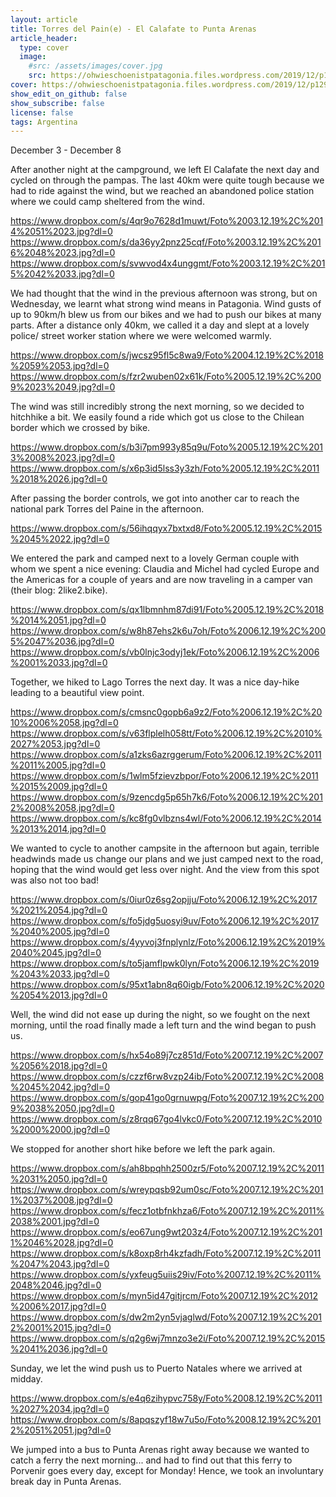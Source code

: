 ```yaml
---
layout: article
title: Torres del Pain(e) - El Calafate to Punta Arenas
article_header:
  type: cover
  image:
    #src: /assets/images/cover.jpg
    src: https://ohwieschoenistpatagonia.files.wordpress.com/2019/12/p1290981.jpg
cover: https://ohwieschoenistpatagonia.files.wordpress.com/2019/12/p1290981.jpg
show_edit_on_github: false
show_subscribe: false
license: false
tags: Argentina 
---
```


December 3 - December 8

After another night at the campground, we left El Calafate the next day and cycled on through the pampas. The last 40km were quite tough because we had to ride against the wind, but we reached an abandoned police station where we could camp sheltered from the wind.

<!--more-->

https://www.dropbox.com/s/4qr9o7628d1muwt/Foto%2003.12.19%2C%2014%2051%2023.jpg?dl=0
https://www.dropbox.com/s/da36yy2pnz25cqf/Foto%2003.12.19%2C%2016%2048%2023.jpg?dl=0
https://www.dropbox.com/s/svwvod4x4unggmt/Foto%2003.12.19%2C%2015%2042%2033.jpg?dl=0

We had thought that the wind in the previous afternoon was strong, but on Wednesday, we learnt what strong wind means in Patagonia. Wind gusts of up to 90km/h blew us from our bikes and we had to push our bikes at many parts. After a distance only 40km, we called it a day and slept at a lovely police/ street worker station where we were welcomed warmly.

https://www.dropbox.com/s/jwcsz95fl5c8wa9/Foto%2004.12.19%2C%2018%2059%2053.jpg?dl=0
https://www.dropbox.com/s/fzr2wuben02x61k/Foto%2005.12.19%2C%2009%2023%2049.jpg?dl=0

The wind was still incredibly strong the next morning, so we decided to hitchhike a bit. We easily found a ride which got us close to the Chilean border which we crossed by bike.

https://www.dropbox.com/s/b3i7pm993y85q9u/Foto%2005.12.19%2C%2013%2008%2023.jpg?dl=0
https://www.dropbox.com/s/x6p3id5lss3y3zh/Foto%2005.12.19%2C%2011%2018%2026.jpg?dl=0

After passing the border controls, we got into another car to reach the national park Torres del Paine in the afternoon.

https://www.dropbox.com/s/56ihqqyx7bxtxd8/Foto%2005.12.19%2C%2015%2045%2022.jpg?dl=0

We entered the park and camped next to a lovely German couple with whom we spent a nice evening: Claudia and Michel had cycled Europe and the Americas for a couple of years and are now traveling in a camper van (their blog: 2like2.bike).

https://www.dropbox.com/s/qx1lbmnhm87di91/Foto%2005.12.19%2C%2018%2014%2051.jpg?dl=0
https://www.dropbox.com/s/w8h87ehs2k6u7oh/Foto%2006.12.19%2C%2005%2047%2036.jpg?dl=0
https://www.dropbox.com/s/vb0lnjc3odyj1ek/Foto%2006.12.19%2C%2006%2001%2033.jpg?dl=0

Together, we hiked to Lago Torres the next day. It was a nice day-hike leading to a beautiful view point.

https://www.dropbox.com/s/cmsnc0gopb6a9z2/Foto%2006.12.19%2C%2010%2006%2058.jpg?dl=0
https://www.dropbox.com/s/v63flplelh058tt/Foto%2006.12.19%2C%2010%2027%2053.jpg?dl=0
https://www.dropbox.com/s/a1zks6azrggerum/Foto%2006.12.19%2C%2011%2011%2005.jpg?dl=0
https://www.dropbox.com/s/1wlm5fzievzbpor/Foto%2006.12.19%2C%2011%2015%2009.jpg?dl=0
https://www.dropbox.com/s/9zencdg5p65h7k6/Foto%2006.12.19%2C%2012%2008%2058.jpg?dl=0
https://www.dropbox.com/s/kc8fg0vlbzns4wl/Foto%2006.12.19%2C%2014%2013%2014.jpg?dl=0

We wanted to cycle to another campsite in the afternoon but again, terrible headwinds made us change our plans and we just camped next to the road, hoping that the wind would get less over night. And the view from this spot was also not too bad!

https://www.dropbox.com/s/0iur0z6sg2opjju/Foto%2006.12.19%2C%2017%2021%2054.jpg?dl=0
https://www.dropbox.com/s/fo5jdg5uosyi9uv/Foto%2006.12.19%2C%2017%2040%2005.jpg?dl=0
https://www.dropbox.com/s/4yyvoj3fnplynlz/Foto%2006.12.19%2C%2019%2040%2045.jpg?dl=0
https://www.dropbox.com/s/to5jamflpwk0lyn/Foto%2006.12.19%2C%2019%2043%2033.jpg?dl=0
https://www.dropbox.com/s/95xt1abn8q60igb/Foto%2006.12.19%2C%2020%2054%2013.jpg?dl=0

Well, the wind did not ease up during the night, so we fought on the next morning, until the road finally made a left turn and the wind began to push us.

https://www.dropbox.com/s/hx54o89j7cz851d/Foto%2007.12.19%2C%2007%2056%2018.jpg?dl=0
https://www.dropbox.com/s/czzf6rw8vzp24ib/Foto%2007.12.19%2C%2008%2045%2042.jpg?dl=0
https://www.dropbox.com/s/gop41go0grnuwpg/Foto%2007.12.19%2C%2009%2038%2050.jpg?dl=0
https://www.dropbox.com/s/z8rqq67go4lvkc0/Foto%2007.12.19%2C%2010%2000%2000.jpg?dl=0

We stopped for another short hike before we left the park again.

https://www.dropbox.com/s/ah8bpqhh2500zr5/Foto%2007.12.19%2C%2011%2031%2050.jpg?dl=0
https://www.dropbox.com/s/wreypqsb92um0sc/Foto%2007.12.19%2C%2011%2037%2008.jpg?dl=0
https://www.dropbox.com/s/fecz1otbfnkhza6/Foto%2007.12.19%2C%2011%2038%2001.jpg?dl=0
https://www.dropbox.com/s/eo67ung9wt203z4/Foto%2007.12.19%2C%2011%2046%2028.jpg?dl=0
https://www.dropbox.com/s/k8oxp8rh4kzfadh/Foto%2007.12.19%2C%2011%2047%2043.jpg?dl=0
https://www.dropbox.com/s/yxfeug5uiis29iv/Foto%2007.12.19%2C%2011%2048%2046.jpg?dl=0
https://www.dropbox.com/s/myn5id47gitjrcm/Foto%2007.12.19%2C%2012%2006%2017.jpg?dl=0
https://www.dropbox.com/s/dw2m2yn5vjaglwd/Foto%2007.12.19%2C%2012%2001%2015.jpg?dl=0
https://www.dropbox.com/s/q2g6wj7mnzo3e2i/Foto%2007.12.19%2C%2015%2041%2036.jpg?dl=0

Sunday, we let the wind push us to Puerto Natales where we arrived at midday.

https://www.dropbox.com/s/e4q6zihypvc758y/Foto%2008.12.19%2C%2011%2027%2034.jpg?dl=0
https://www.dropbox.com/s/8apqszyf18w7u5o/Foto%2008.12.19%2C%2012%2051%2051.jpg?dl=0

We jumped into a bus to Punta Arenas right away because we wanted to catch a ferry the next morning... and had to find out that this ferry to Porvenir goes every day, except for Monday! Hence, we took an involuntary break day in Punta Arenas.